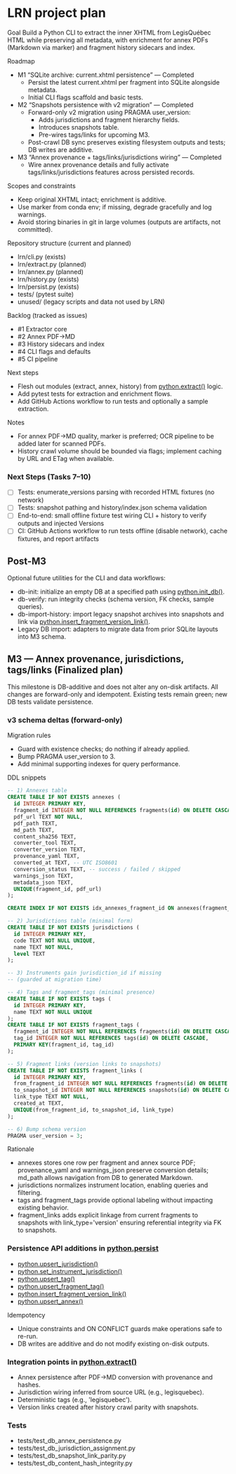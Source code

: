 # LRN project plan

Goal
Build a Python CLI to extract the inner XHTML from LegisQuébec HTML while preserving all metadata, with enrichment for annex PDFs (Markdown via marker) and fragment history sidecars and index.

Roadmap
- M1 “SQLite archive: current.xhtml persistence” — Completed
  - Persist the latest current.xhtml per fragment into SQLite alongside metadata.
  - Initial CLI flags scaffold and basic tests.
- M2 “Snapshots persistence with v2 migration” — Completed
  - Forward-only v2 migration using PRAGMA user_version:
    - Adds jurisdictions and fragment hierarchy fields.
    - Introduces snapshots table.
    - Pre-wires tags/links for upcoming M3.
  - Post-crawl DB sync preserves existing filesystem outputs and tests; DB writes are additive.
- M3 “Annex provenance + tags/links/jurisdictions wiring” — Completed
  - Wire annex provenance details and fully activate tags/links/jurisdictions features across persisted records.

Scopes and constraints
- Keep original XHTML intact; enrichment is additive.
- Use marker from conda env; if missing, degrade gracefully and log warnings.
- Avoid storing binaries in git in large volumes (outputs are artifacts, not committed).

Repository structure (current and planned)
- lrn/cli.py (exists)
- lrn/extract.py (planned)
- lrn/annex.py (planned)
- lrn/history.py (exists)
- lrn/persist.py (exists)
- tests/ (pytest suite)
- unused/ (legacy scripts and data not used by LRN)

Backlog (tracked as issues)
- #1 Extractor core
- #2 Annex PDF→MD
- #3 History sidecars and index
- #4 CLI flags and defaults
- #5 CI pipeline

Next steps
- Flesh out modules (extract, annex, history) from [python.extract()](lrn/cli.py:1) logic.
- Add pytest tests for extraction and enrichment flows.
- Add GitHub Actions workflow to run tests and optionally a sample extraction.

Notes
- For annex PDF→MD quality, marker is preferred; OCR pipeline to be added later for scanned PDFs.
- History crawl volume should be bounded via flags; implement caching by URL and ETag when available.

### Next Steps (Tasks 7–10)
- [ ] Tests: enumerate_versions parsing with recorded HTML fixtures (no network)
- [ ] Tests: snapshot pathing and history/index.json schema validation
- [ ] End-to-end: small offline fixture test wiring CLI + history to verify outputs and injected Versions
- [ ] CI: GitHub Actions workflow to run tests offline (disable network), cache fixtures, and report artifacts
## Post-M3

Optional future utilities for the CLI and data workflows:

- db-init: initialize an empty DB at a specified path using [python.init_db()](lrn/persist.py:249).
- db-verify: run integrity checks (schema version, FK checks, sample queries).
- db-import-history: import legacy snapshot archives into snapshots and link via [python.insert_fragment_version_link()](lrn/persist.py:521).
- Legacy DB import: adapters to migrate data from prior SQLite layouts into M3 schema.

## M3 — Annex provenance, jurisdictions, tags/links (Finalized plan)

This milestone is DB-additive and does not alter any on-disk artifacts. All changes are forward-only and idempotent. Existing tests remain green; new DB tests validate persistence.

### v3 schema deltas (forward-only)

Migration rules
- Guard with existence checks; do nothing if already applied.
- Bump PRAGMA user_version to 3.
- Add minimal supporting indexes for query performance.

DDL snippets
```sql
-- 1) Annexes table
CREATE TABLE IF NOT EXISTS annexes (
  id INTEGER PRIMARY KEY,
  fragment_id INTEGER NOT NULL REFERENCES fragments(id) ON DELETE CASCADE,
  pdf_url TEXT NOT NULL,
  pdf_path TEXT,
  md_path TEXT,
  content_sha256 TEXT,
  converter_tool TEXT,
  converter_version TEXT,
  provenance_yaml TEXT,
  converted_at TEXT, -- UTC ISO8601
  conversion_status TEXT, -- success / failed / skipped
  warnings_json TEXT,
  metadata_json TEXT,
  UNIQUE(fragment_id, pdf_url)
);

CREATE INDEX IF NOT EXISTS idx_annexes_fragment_id ON annexes(fragment_id);

-- 2) Jurisdictions table (minimal form)
CREATE TABLE IF NOT EXISTS jurisdictions (
  id INTEGER PRIMARY KEY,
  code TEXT NOT NULL UNIQUE,
  name TEXT NOT NULL,
  level TEXT
);

-- 3) Instruments gain jurisdiction_id if missing
-- (guarded at migration time)

-- 4) Tags and fragment_tags (minimal presence)
CREATE TABLE IF NOT EXISTS tags (
  id INTEGER PRIMARY KEY,
  name TEXT NOT NULL UNIQUE
);
CREATE TABLE IF NOT EXISTS fragment_tags (
  fragment_id INTEGER NOT NULL REFERENCES fragments(id) ON DELETE CASCADE,
  tag_id INTEGER NOT NULL REFERENCES tags(id) ON DELETE CASCADE,
  PRIMARY KEY(fragment_id, tag_id)
);

-- 5) Fragment links (version links to snapshots)
CREATE TABLE IF NOT EXISTS fragment_links (
  id INTEGER PRIMARY KEY,
  from_fragment_id INTEGER NOT NULL REFERENCES fragments(id) ON DELETE CASCADE,
  to_snapshot_id INTEGER NOT NULL REFERENCES snapshots(id) ON DELETE CASCADE,
  link_type TEXT NOT NULL,
  created_at TEXT,
  UNIQUE(from_fragment_id, to_snapshot_id, link_type)
);

-- 6) Bump schema version
PRAGMA user_version = 3;
```

Rationale
- annexes stores one row per fragment and annex source PDF; provenance_yaml and warnings_json preserve conversion details; md_path allows navigation from DB to generated Markdown.
- jurisdictions normalizes instrument location, enabling queries and filtering.
- tags and fragment_tags provide optional labeling without impacting existing behavior.
- fragment_links adds explicit linkage from current fragments to snapshots with link_type='version' ensuring referential integrity via FK to snapshots.

### Persistence API additions in [python.persist](lrn/persist.py:1)

- [python.upsert_jurisdiction()](lrn/persist.py:436)
- [python.set_instrument_jurisdiction()](lrn/persist.py:463)
- [python.upsert_tag()](lrn/persist.py:478)
- [python.upsert_fragment_tag()](lrn/persist.py:502)
- [python.insert_fragment_version_link()](lrn/persist.py:521)
- [python.upsert_annex()](lrn/persist.py:549)

Idempotency
- Unique constraints and ON CONFLICT guards make operations safe to re-run.
- DB writes are additive and do not modify existing on-disk outputs.

### Integration points in [python.extract()](lrn/cli.py:222)

- Annex persistence after PDF→MD conversion with provenance and hashes.
- Jurisdiction wiring inferred from source URL (e.g., legisquebec).
- Deterministic tags (e.g., 'legisquebec').
- Version links created after history crawl parity with snapshots.

### Tests

- tests/test_db_annex_persistence.py
- tests/test_db_jurisdiction_assignment.py
- tests/test_db_snapshot_link_parity.py
- tests/test_db_content_hash_integrity.py
